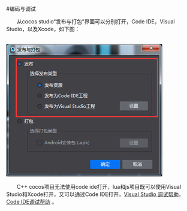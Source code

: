 #编码与调试

&emsp;&emsp;从cocos studio“发布与打包”界面可以分别打开，Code IDE，Visual Studio，以及Xcode，如下图：

&emsp;&emsp;&emsp;&emsp;&emsp;&emsp;&emsp;&emsp;![image](res/image0001.png)           

&emsp;&emsp;C++ cocos项目无法使用code ide打开，lua和js项目既可以使用Visual Studio和Xcode打开，又可以通过Code IDE打开，[Visual Studio 调试帮助](https://msdn.microsoft.com/zh-cn/library/aa290595%28v=vs.71%29.aspx)，[Code IDE调试帮助](http://www.cocos.com/doc/article/index?type=code-ide&url=/doc/cocos-docs-master/manual/code-ide/function-guides/debugging/debug-principle-for-lua/zh.md) 。
         
    
